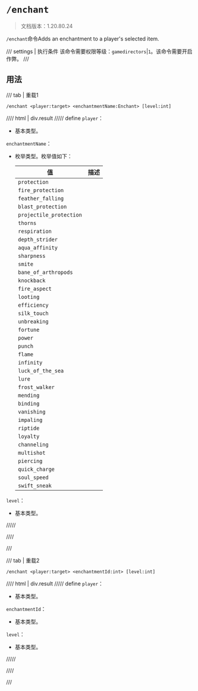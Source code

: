 # `/enchant`

> 文档版本：1.20.80.24

`/enchant`命令Adds an enchantment to a player's selected item.

/// settings | 执行条件
该命令需要权限等级：`gamedirectors`|`1`。该命令需要开启作弊。
///

## 用法

/// tab | 重载1
```mcfunction
/enchant <player:target> <enchantmentName:Enchant> [level:int]
```

//// html | div.result
///// define
`player`：<!-- md:samp target -->

- 基本类型。

`enchantmentName`：<!-- md:samp Enchant -->

- 枚举类型。枚举值如下：

  |值|描述|
  |---|---|
  |`protection`||
  |`fire_protection`||
  |`feather_falling`||
  |`blast_protection`||
  |`projectile_protection`||
  |`thorns`||
  |`respiration`||
  |`depth_strider`||
  |`aqua_affinity`||
  |`sharpness`||
  |`smite`||
  |`bane_of_arthropods`||
  |`knockback`||
  |`fire_aspect`||
  |`looting`||
  |`efficiency`||
  |`silk_touch`||
  |`unbreaking`||
  |`fortune`||
  |`power`||
  |`punch`||
  |`flame`||
  |`infinity`||
  |`luck_of_the_sea`||
  |`lure`||
  |`frost_walker`||
  |`mending`||
  |`binding`||
  |`vanishing`||
  |`impaling`||
  |`riptide`||
  |`loyalty`||
  |`channeling`||
  |`multishot`||
  |`piercing`||
  |`quick_charge`||
  |`soul_speed`||
  |`swift_sneak`||


`level`：<!-- md:samp int -->

- 基本类型。


/////

////

///

/// tab | 重载2
```mcfunction
/enchant <player:target> <enchantmentId:int> [level:int]
```

//// html | div.result
///// define
`player`：<!-- md:samp target -->

- 基本类型。

`enchantmentId`：<!-- md:samp int -->

- 基本类型。

`level`：<!-- md:samp int -->

- 基本类型。


/////

////

///
